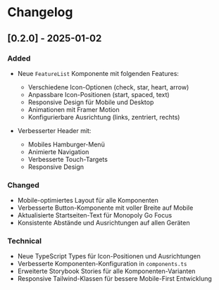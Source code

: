 # Changelog

## [0.2.0] - 2025-01-02

### Added
- Neue `FeatureList` Komponente mit folgenden Features:
  - Verschiedene Icon-Optionen (check, star, heart, arrow)
  - Anpassbare Icon-Positionen (start, spaced, text)
  - Responsive Design für Mobile und Desktop
  - Animationen mit Framer Motion
  - Konfigurierbare Ausrichtung (links, zentriert, rechts)

- Verbesserter Header mit:
  - Mobiles Hamburger-Menü
  - Animierte Navigation
  - Verbesserte Touch-Targets
  - Responsive Design

### Changed
- Mobile-optimiertes Layout für alle Komponenten
- Verbesserte Button-Komponente mit voller Breite auf Mobile
- Aktualisierte Startseiten-Text für Monopoly Go Focus
- Konsistente Abstände und Ausrichtungen auf allen Geräten

### Technical
- Neue TypeScript Types für Icon-Positionen und Ausrichtungen
- Verbesserte Komponenten-Konfiguration in `components.ts`
- Erweiterte Storybook Stories für alle Komponenten-Varianten
- Responsive Tailwind-Klassen für bessere Mobile-First Entwicklung
